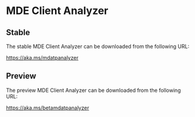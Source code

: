 # MDE Client Analyzer

## Stable

The stable MDE Client Analyzer can be downloaded from the following URL:

<https://aka.ms/mdatpanalyzer>

## Preview

The preview MDE Client Analyzer can be downloaded from the following URL:

<https://aka.ms/betamdatpanalyzer>